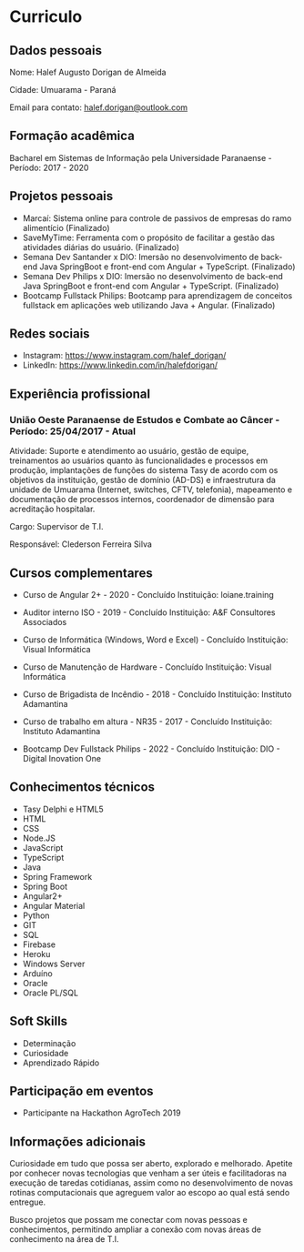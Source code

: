 # Curriculo

## Dados pessoais

Nome: Halef Augusto Dorigan de Almeida

Cidade: Umuarama - Paraná

Email para contato: halef.dorigan@outlook.com

## Formação acadêmica

Bacharel em Sistemas de Informação pela Universidade Paranaense - Período: 2017 - 2020

## Projetos pessoais

- Marcaí: Sistema online para controle de passivos de empresas do ramo alimentício (Finalizado)
- SaveMyTime: Ferramenta com o propósito de facilitar a gestão das atividades diárias do usuário. (Finalizado)
- Semana Dev Santander x DIO: Imersão no desenvolvimento de back-end Java SpringBoot e front-end com Angular + TypeScript. (Finalizado)
- Semana Dev Philips x DIO: Imersão no desenvolvimento de back-end Java SpringBoot e front-end com Angular + TypeScript. (Finalizado)
- Bootcamp Fullstack Philips: Bootcamp para aprendizagem de conceitos fullstack em aplicações web utilizando Java + Angular. (Finalizado)

## Redes sociais

- Instagram: https://www.instagram.com/halef_dorigan/
- LinkedIn: https://www.linkedin.com/in/halefdorigan/

## Experiência profissional

### União Oeste Paranaense de Estudos e Combate ao Câncer - Período: 25/04/2017 - Atual

Atividade: Suporte e atendimento ao usuário, gestão de equipe, treinamentos ao usuários quanto às funcionalidades e processos em produção, implantações de funções do sistema Tasy de acordo com os objetivos da instituição, gestão de domínio (AD-DS) e infraestrutura da unidade de Umuarama (Internet, switches, CFTV, telefonia), mapeamento e documentação de processos internos, coordenador de dimensão para acreditação hospitalar.

Cargo: Supervisor de T.I.

Responsável: Clederson Ferreira Silva

## Cursos complementares

- Curso de Angular 2+ - 2020 - Concluído
  Instituição: loiane.training

- Auditor interno ISO - 2019 - Concluído
  Instituição: A&F Consultores Associados

- Curso de Informática (Windows, Word e Excel) - Concluído
  Instituição: Visual Informática

- Curso de Manutenção de Hardware - Concluído
  Instituição: Visual Informática

- Curso de Brigadista de Incêndio - 2018 - Concluído
  Instituição: Instituto Adamantina

- Curso de trabalho em altura - NR35 - 2017 - Concluído
  Instituição: Instituto Adamantina
  
- Bootcamp Dev Fullstack Philips - 2022 - Concluído
  Instituição: DIO - Digital Inovation One

## Conhecimentos técnicos

- Tasy Delphi e HTML5
- HTML
- CSS
- Node.JS
- JavaScript
- TypeScript
- Java
- Spring Framework
- Spring Boot
- Angular2+
- Angular Material
- Python
- GIT
- SQL
- Firebase
- Heroku
- Windows Server
- Arduíno
- Oracle
- Oracle PL/SQL

## Soft Skills

- Determinação
- Curiosidade
- Aprendizado Rápido

## Participação em eventos

- Participante na Hackathon AgroTech 2019

## Informações adicionais

Curiosidade em tudo que possa ser aberto, explorado e melhorado. Apetite por conhecer novas tecnologias que venham a ser úteis e facilitadoras na execução de taredas cotidianas, assim como no desenvolvimento de novas rotinas computacionais que agreguem valor ao escopo ao qual está sendo entregue.

Busco projetos que possam me conectar com novas pessoas e conhecimentos, permitindo ampliar a conexão com novas áreas de conhecimento na área de T.I.

